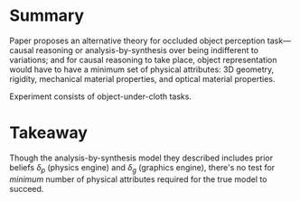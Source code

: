 # Summary

Paper proposes an alternative theory for occluded object perception task—causal reasoning or analysis-by-synthesis over being indifferent to variations; and for causal reasoning to take place, object representation would have to have a minimum set of physical attributes: 3D geometry, rigidity, mechanical material properties, and optical material properties.

Experiment consists of object-under-cloth tasks.

# Takeaway

Though the analysis-by-synthesis model they described includes prior beliefs $\delta_p$ (physics engine) and $\delta_g$ (graphics engine), there's no test for *minimum* number of physical attributes required for the true model to succeed.